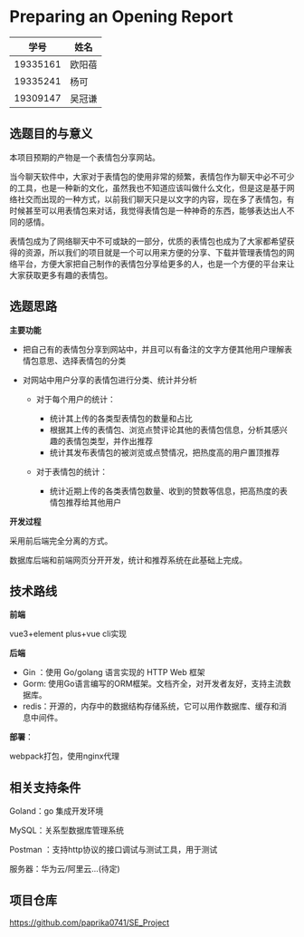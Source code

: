 # Preparing an Opening Report

| 学号     | 姓名   |
| -------- | ------ |
| 19335161 | 欧阳蓓 |
| 19335241 | 杨可   |
| 19309147 | 吴冠谦 |

## 选题目的与意义

本项目预期的产物是一个表情包分享网站。

当今聊天软件中，大家对于表情包的使用非常的频繁，表情包作为聊天中必不可少的工具，也是一种新的文化，虽然我也不知道应该叫做什么文化，但是这是基于网络社交而出现的一种方式，以前我们聊天只是以文字的内容，现在多了表情包，有时候甚至可以用表情包来对话，我觉得表情包是一种神奇的东西，能够表达出人不同的感情。

表情包成为了网络聊天中不可或缺的一部分，优质的表情包也成为了大家都希望获得的资源，所以我们的项目就是一个可以用来方便的分享、下载并管理表情包的网络平台，方便大家把自己制作的表情包分享给更多的人，也是一个方便的平台来让大家获取更多有趣的表情包。

## 选题思路

**主要功能**

- 把自己有的表情包分享到网站中，并且可以有备注的文字方便其他用户理解表情包意思、选择表情包的分类

- 对网站中用户分享的表情包进行分类、统计并分析

  - 对于每个用户的统计：

    - 统计其上传的各类型表情包的数量和占比
    - 根据其上传的表情包、浏览点赞评论其他的表情包信息，分析其感兴趣的表情包类型，并作出推荐
    - 统计其发布表情包的被浏览或点赞情况，把热度高的用户置顶推荐

  - 对于表情包的统计：

    - 统计近期上传的各类表情包数量、收到的赞数等信息，把高热度的表情包推荐给其他用户

      

**开发过程**

采用前后端完全分离的方式。

数据库后端和前端网页分开开发，统计和推荐系统在此基础上完成。

## 技术路线

**前端**

vue3+element plus+vue cli实现

**后端**

+ Gin ：使用 Go/golang 语言实现的 HTTP Web 框架
+ Gorm: 使用Go语言编写的ORM框架。文档齐全，对开发者友好，支持主流数据库。
+ redis：开源的，内存中的数据结构存储系统，它可以用作数据库、缓存和消息中间件。

**部署**：

webpack打包，使用nginx代理

## 相关支持条件

Goland：go 集成开发环境

MySQL：关系型数据库管理系统

Postman ：支持http协议的接口调试与测试工具，用于测试

服务器：华为云/阿里云...(待定)

## 项目仓库

https://github.com/paprika0741/SE_Project

